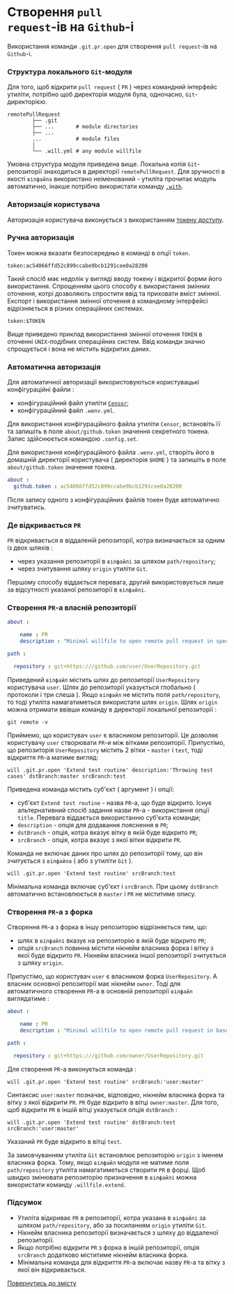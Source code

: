 # Створення <code>pull request</code>-ів на <code>Github</code>-i

Використання команди <code>.git.pr.open</code> для створення <code>pull request</code>-ів на <code>Github</code>-i.

### Структура локального `Git`-модуля

Для того, щоб відкрити `pull request` ( `PR` ) через командний інтерфейс утиліти, потрібно щоб директорія модуля була, одночасно, `Git`-директорією.

```
remotePullRequest
        ├── .git
        ├── ...       # module directories
        ├── ...
        ...           # module files
        │
        └── .will.yml # any module willfile
```

Умовна структура модуля приведена вище. Локальна копія `Git`-репозиторії знаходиться в директорії `remotePullRequest`. Для зручності в якості `вілфайла` використано неіменований - утиліта прочитає модуль автоматично, інакше потрібно використати команду [`.with`](./WillFileNamed.md).

### Авторизація користувача

Авторизація користувача виконується з використанням [токену доступу](https://docs.github.com/en/enterprise/2.15/user/articles/creating-a-personal-access-token-for-the-command-line).

### Ручна авторизація

Токен можна вказати безпосередньо в команді в опції `token`.

```
token:ac54066ffd52c899ccabe9bcb1291cee0a28200
```

Такий спосіб має недолік у вигляді вводу токену і відкритої форми його використання. Спрощенням цього способу є використання змінних оточення, котрі дозволяють спростити ввід та приховати вміст змінної. Експорт і використання змінної оточення в командному інтерфейсі відрізняється в різних операційних системах.

```
token:$TOKEN
```

Вище приведено приклад використання змінної оточення `TOKEN` в оточенні `UNIX`-подібних операційних систем. Ввід команди значно спрощується і вона не містить відкритих даних.

### Автоматична авторизація

Для автоматичної авторизації використовуються користувацькі конфігураційні файли :

- конфігураційний файл утиліти [`Censor`](https://github.com/Wandalen/wCensor.git);
- конфігураційний файл `.wenv.yml`.

Для використання конфігураційного файла утиліти `Censor`, встановіть її та запишіть в поле `about/github.token` значення секретного токена. Запис здійснюється командою `.config.set`.

Для використання конфігураційного файла `.wenv.yml`, створіть його в домашній директорії користувача ( директорія `$HOME` ) та запишіть в поле `about/github.token` значення токена.

```yaml
about :
  github.token : ac54066ffd52c899ccabe9bcb1291cee0a28200
```

Після запису одного з конфігураційних файлів токен буде автоматично зчитуватись.

### Де відкривається `PR`

`PR` відкривається в віддаленій репозиторії, котра визначається за одним із двох шляхів :

- через указання репозиторії в `вілфайлі` за шляхом `path/repository`;
- через зчитування шляху `origin` утиліти `Git`.

Першому способу віддається перевага, другий використовується лише за відсутності указаної репозиторії в `вілфайлі`.

### Створення `PR`-а власній репозиторії

```yaml
about :

    name : PR
    description : "Minimal willfile to open remote pull request in specified repository."

path :

  repository : git+https:///github.com/user/UserRepository.git
```

Приведений `вілфайл` містить шлях до репозиторії `UserRepository` користувача `user`. Шлях до репозиторії указується глобально ( протоколи і три слеша ). Якщо `вілфайл` не містить поля `path/repository`, то тоді утиліта намагатиметься використати шлях `origin`. Шлях `origin` можна отримати ввівши команду в директорії локальної репозиторії :

```
git remote -v
```

Приймемо, що користувач `user` є власником репозиторії. Це дозволяє користувачу `user` створювати `PR`-и між вітками репозиторії. Припустімо, що репозиторія `UserRepository` містить 2 вітки - `master` i `test`, тоді відкриття `PR`-а матиме вигляд:

```
will .git.pr.open 'Extend test routine' description:'Throwing test cases' dstBranch:master srcBranch:test
```

Приведена команда містить суб'єкт ( аргумент ) і опції:

- суб'єкт `Extend test routine` - назва `PR`-а, що буде відкрито. Існує альтернативний спосіб задання назви `PR`-а - використання опції `title`. Перевага віддається використанню суб'єкта команди;
- `description` - опція для додавання пояснення в `PR`;
- `dstBranch` - опція, котра вказує вітку в якій буде відкрито `PR`;
- `srcBranch` - опція, котра вказує з якої вітки відкрити `PR`.

Команда не включає даних про шлях до репозиторії тому, що він зчитується з `вілфайла` ( або з утиліти `Git` ).

```
will .git.pr.open 'Extend test routine' srcBranch:test
```

Мінімальна команда включає суб'єкт і `srcBranch`. При цьому `dstBranch` автоматично встановлюється в `master` і `PR` не міститиме опису.

### Створення `PR`-а з форка

Створення `PR`-а з форка в іншу репозиторію відрізняється тим, що:

- шлях в `вілфайлі` вказує на репозиторію в якій буде відкрито `PR`;
- опція `srcBranch` повинна містити нікнейм власника форка і вітку з якої буде відкрито `PR`. Нікнейм власника іншої репозиторії зчитується з шляху `origin`.

Припустімо, що користувач `user` є власником форка `UserRepository`. А власник основної репозиторії має нікнейм `owner`. Тоді для автоматичного створення `PR`-a в основній репозиторії `вілфайл` виглядатиме :

```yaml
about :

    name : PR
    description : "Minimal willfile to open remote pull request in base repository."

path :

  repository : git+https:///github.com/owner/UserRepository.git
```

Для створення `PR`-а виконується команда :

```
will .git.pr.open 'Extend test routine' srcBranch:'user:master'
```

Синтаксис `user:master` позначає, відповідно, нікнейм власника форка та вітку з якої відкрити `PR`. `PR` буде відкрито в вітці `owner:master`. Для того, щоб відкрити `PR` в іншій вітці указується опція `dstBranch` :

```
will .git.pr.open 'Extend test routine' dstBranch:test srcBranch:'user:master'
```

Указаний `PR` буде відкрито в вітці `test`.

За замовчуванням утиліта `Git` встановлює репозиторію `origin` з іменем власника форка. Тому, якщо `вілфайл` модуля не матиме поля `path/repository` утиліта намагатиметься створити `PR` в форці. Щоб швидко змінювати репозиторію призначення в `вілфайлі` можна використати команду `.willfile.extend`.

### Підсумок

- Утиліта відкриває `PR` в репозиторії, котра указана в `вілфайлі` за шляхом `path/repository`, або за посиланням `origin` утиліти `Git`.
- Нікнейм власника репозиторії визначається з шляху до віддаленої репозиторії.
- Якщо потрібно відкрити `PR` з форка в іншій репозиторії, опція `srcBranch` додатково міститиме нікнейм власника форка.
- Мінімальна команда для відкриття `PR`-а включає назву `PR`-а та вітку з якої він відкривається.

[Повернутись до змісту](../README.md#tutorials)
